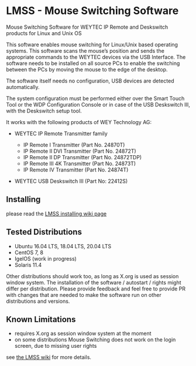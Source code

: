 # LMSS - Mouse Switching Software
Mouse Switching Software for WEYTEC IP Remote and Deskswitch products for Linux and Unix OS


This software enables mouse switching for Linux/Unix based operating systems.
This software scans the mouse’s position and sends the appropriate commands to the WEYTEC devices via the USB Interface.
The software needs to be installed on all source PCs to enable the switching between the PCs by moving the mouse to the
edge of the desktop.

The software itself needs no configuration, USB devices are detected automatically.

The system configuration must be performed either over the Smart Touch Tool or the WDP Configuration Console or in case
of the USB Deskswitch III, with the Deskswitch setup tool.

It works with the following products of WEY Technology AG:

- WEYTEC IP Remote Transmitter family
    * IP Remote I Transmitter (Part No. 24870T)
    * IP Remote II DVI Transmitter (Part No. 24872T)
    * IP Remote II DP Transmitter (Part No. 24872TDP)
    * IP Remote III 4K Transmitter (Part No. 24873T)
    * IP Remote IV Transmitter (Part No. 24874T)

- WEYTEC USB Deskswitch III (Part No: 22412S)

## Installing
please read the [LMSS installing wiki page](https://github.com/WEYTEC/LMSS/wiki/Installing)

## Tested Distributions

* Ubuntu 16.04 LTS, 18.04 LTS, 20.04 LTS
* CentOS 7, 8
* IgelOS (work in progress)
* Solaris 11.4

Other distributions should work too, as long as X.org is used as session window system. The installation of the
software / autostart / rights might differ per distribution. Please provide feedback and feel free to provide PR with
changes that are needed to make the software run on other distributions and versions.

## Known Limitations
* requires X.org as session window system at the moment
* on some distributions Mouse Switching does not work on the login screen, due to missing user rights


see [the LMSS wiki](https://github.com/WEYTEC/LMSS/wiki) for more details.
